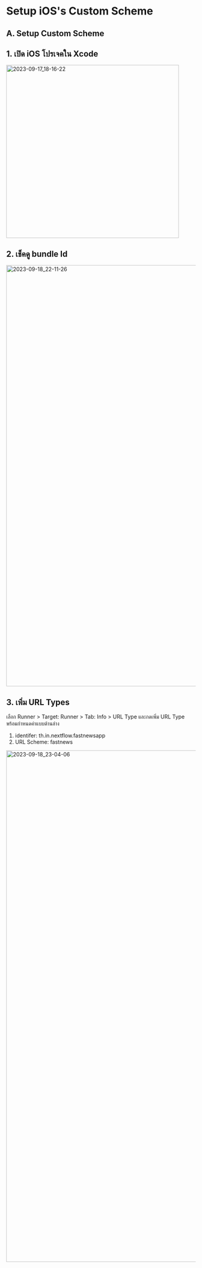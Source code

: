 

# Setup iOS's Custom Scheme

## A. Setup Custom Scheme

## 1. เปิด iOS โปรเจคใน Xcode 

<img width="459" alt="2023-09-17_18-16-22" src="https://github.com/teerasej/flutter-handbook/assets/85179/16836305-ad22-4c95-920f-1b1e8a7d6197">

## 2. เช็คดู bundle Id

<img width="1117" alt="2023-09-18_22-11-26" src="https://github.com/teerasej/flutter-handbook/assets/85179/62d129b2-15d1-449a-93d1-c2f4f16e63f7">

## 3. เพิ่ม URL Types

เลือก Runner > Target: Runner > Tab: Info > URL Type และกดเพิ่ม URL Type พร้อมกำหนดค่าแบบด้านล่าง

1. identifer: th.in.nextflow.fastnewsapp
2. URL Scheme: fastnews

<img width="1357" alt="2023-09-18_23-04-06" src="https://github.com/teerasej/flutter-handbook/assets/85179/1bbe3852-f898-4f34-9120-a35655760fec">

